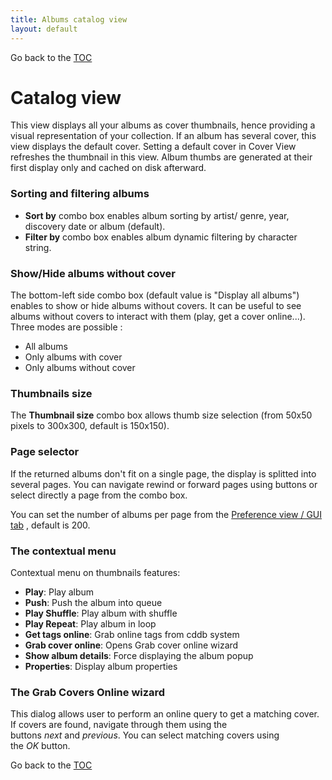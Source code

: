 ```yaml
---
title: Albums catalog view
layout: default
---
```

Go back to the [TOC](/manual/main.html)

# Catalog view
This view displays all your albums as cover thumbnails, hence providing a visual representation of your collection. 
If an album has several cover, this view displays the default cover. 
Setting a default cover in Cover View refreshes the thumbnail in this view. 
Album thumbs are generated at their first display only and cached on disk afterward.

### Sorting and filtering albums
- **Sort by** combo box enables album sorting by artist/ genre, year, discovery date or album (default).
- **Filter by** combo box enables album dynamic filtering by character string.

### Show/Hide albums without cover
The bottom-left side combo box (default value is "Display all albums") enables to show or hide albums without covers. 
It can be useful to see albums without covers to interact with them (play, get a cover online...). Three modes are possible :

- All albums
- Only albums with cover
- Only albums without cover

### Thumbnails size
The **Thumbnail size** combo box allows thumb size selection (from 50x50 pixels to 300x300, default is 150x150).

### Page selector
If the returned albums don't fit on a single page, the display is splitted into several pages. You can navigate rewind or forward pages using buttons or select directly a page from the combo box.

You can set the number of albums per page from the [Preference view / GUI tab](view_preferences.html#gui-tab) , default is 200.

### The contextual menu
Contextual menu on thumbnails features:

- **Play**: Play album
- **Push**: Push the album into queue
- **Play Shuffle**: Play album with shuffle
- **Play Repeat**: Play album in loop
- **Get tags online**: Grab online tags from cddb system
- **Grab cover online**: Opens Grab cover online wizard
- **Show album details**: Force displaying the album popup
- **Properties**: Display album properties

### The Grab Covers Online wizard
This dialog allows user to perform an online query to get a matching cover. If covers are found, navigate through them using the buttons _next_ and _previous_. You can select matching covers using the _OK_ button.

Go back to the [TOC](/manual/main.html)